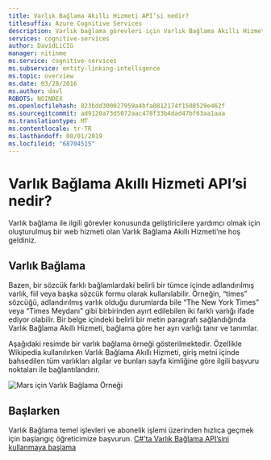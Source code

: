 ```yaml
---
title: Varlık Bağlama Akıllı Hizmeti API’si nedir?
titlesuffix: Azure Cognitive Services
description: Varlık bağlama görevleri için Varlık Bağlama Akıllı Hizmeti API’sinin nasıl kullanılacağını öğrenin.
services: cognitive-services
author: DavidLiCIG
manager: nitinme
ms.service: cognitive-services
ms.subservice: entity-linking-intelligence
ms.topic: overview
ms.date: 03/28/2016
ms.author: davl
ROBOTS: NOINDEX
ms.openlocfilehash: 823bdd300027959a4bfa0812174f1508529e462f
ms.sourcegitcommit: ad9120a73d5072aac478f33b4dad47bf63aa1aaa
ms.translationtype: MT
ms.contentlocale: tr-TR
ms.lasthandoff: 08/01/2019
ms.locfileid: "68704515"
---
```

# <a name="what-is-the-entity-linking-intelligence-service-api"></a>Varlık Bağlama Akıllı Hizmeti API’si nedir?

Varlık bağlama ile ilgili görevler konusunda geliştiricilere yardımcı olmak için oluşturulmuş bir web hizmeti olan Varlık Bağlama Akıllı Hizmeti’ne hoş geldiniz.

## <a name="entity-linking"></a>Varlık Bağlama

Bazen, bir sözcük farklı bağlamlardaki belirli bir tümce içinde adlandırılmış varlık, fiil veya başka sözcük formu olarak kullanılabilir. Örneğin, “times” sözcüğü, adlandırılmış varlık olduğu durumlarda bile “The New York Times” veya “Times Meydanı” gibi birbirinden ayırt edilebilen iki farklı varlığı ifade ediyor olabilir. Bir belge içindeki belirli bir metin paragrafı sağlandığında Varlık Bağlama Akıllı Hizmeti, bağlama göre her ayrı varlığı tanır ve tanımlar.  

Aşağıdaki resimde bir varlık bağlama örneği gösterilmektedir. Özellikle Wikipedia kullanılırken Varlık Bağlama Akıllı Hizmeti, giriş metni içinde bahsedilen tüm varlıkları algılar ve bunları sayfa kimliğine göre ilgili başvuru noktaları ile bağlantılandırır.

 ![Mars için Varlık Bağlama Örneği](./Images/EntityLinkingSample1.png)
 
## <a name="get-started"></a>Başlarken
 
Varlık Bağlama temel işlevleri ve abonelik işlemi üzerinden hızlıca geçmek için başlangıç öğreticimize başvurun.
[C#’ta Varlık Bağlama API’sini kullanmaya başlama](GettingStarted.md)


